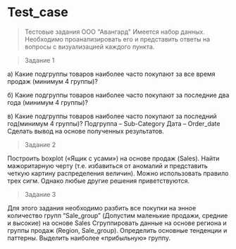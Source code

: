 # Test_case
> Тестовые задания ООО "Авангард"
Имеется набор данных. Необходимо проанализировать его и представить ответы на вопросы с визуализацией каждого пункта.


> Задание 1

а) Какие подгруппы товаров наиболее часто покупают за все время продаж (минимум 4
группы)?


б) Какие подгруппы товаров наиболее часто покупают за последние два года (минимум 4
группы)?


в) Какие подгруппы товаров наиболее часто покупают за последний год(минимум 4 группы)?
Подгруппа – Sub-Category
Дата – Order_date
Сделать вывод на основе полученных результатов.


> Задание 2


Построить boxplot («Ящик с усами») на основе продаж (Sales). Найти мажоритарную черту (т.е. избавиться от аномалий и представить четкую картину распределения величин).
Можно использовать правило трех сигм. Однако любые другие решения приветствуются.


> Задание 3


Для этого задания необходимо разбить все покупки на энное количество групп “Sale_group” (Допустим маленькие продажи, средние и высокие) на основе Sales
Сгруппировать данные на основе региона и группы продаж (Region, Sale_group). Определить основные тенденции и паттерны. Выделить наиболее «прибыльную» группу.
